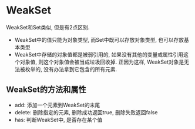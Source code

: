 # WeakSet

WeakSet和Set类似, 但是有2点区别. 
* WeakSet中的值只能为对象类型, 而Set中既可以存放对象类型, 也可以存放基本类型
* WeakSet中存储的对象值都是被弱引用的, 如果没有其他的变量或属性引用这个对象值, 则这个对象值会被当成垃圾回收掉. 正因为这样, WeakSet对象是无法被枚举的, 没有办法拿到它包含的所有元素.

## WeakSet的方法和属性

* add: 添加一个元素到WeakSet的末尾
* delete: 删除指定的元素, 删除成功返回true, 删除失败返回false
* has: 判断WeakSet中, 是否存在某个值